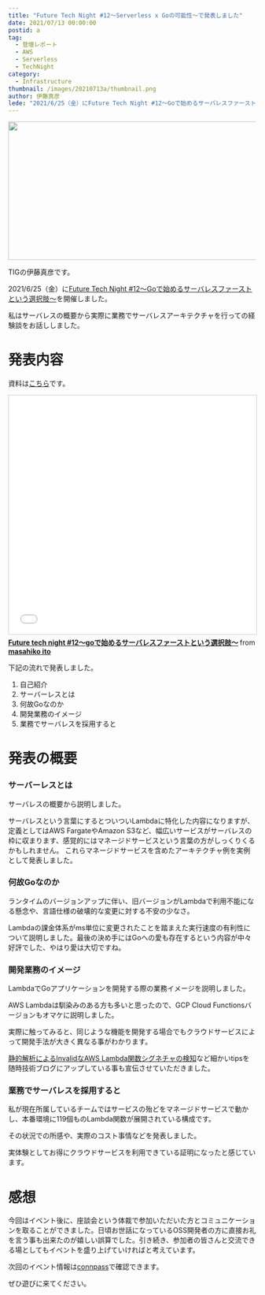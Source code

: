 ```yaml
---
title: "Future Tech Night #12～Serverless x Goの可能性～で発表しました"
date: 2021/07/13 00:00:00
postid: a
tag:
  - 登壇レポート
  - AWS
  - Serverless
  - TechNight
category:
  - Infrastructure
thumbnail: /images/20210713a/thumbnail.png
author: 伊藤真彦
lede: "2021/6/25（金）にFuture Tech Night #12～Goで始めるサーバレスファーストという選択肢～を開催しました。私はサーバレスの概要から実際に業務でサーバレスアーキテクチャを行っての経験談をお話ししました。"
---
```

<img src="/images/20210713a/top.png" alt="" width="600" height="281" loading="lazy">

TIGの伊藤真彦です。

2021/6/25（金）に[Future Tech Night #12～Goで始めるサーバレスファーストという選択肢～](https://future.connpass.com/event/216081/)を開催しました。

私はサーバレスの概要から実際に業務でサーバレスアーキテクチャを行っての経験談をお話ししました。

# 発表内容

資料は[こちら](https://www.slideshare.net/ssuserebd24d1/future-tech-night-12go)です。

<iframe src="//www.slideshare.net/slideshow/embed_code/key/4cJRNedlyqb6RY" width="595" height="485" frameborder="0" marginwidth="0" marginheight="0" scrolling="no" style="border:1px solid #CCC; border-width:1px; margin-bottom:5px; max-width: 100%;" allowfullscreen> </iframe> <div style="margin-bottom:5px"> <strong> <a href="//www.slideshare.net/ssuserebd24d1/future-tech-night-12go" title="Future tech night #12～goで始めるサーバレスファーストという選択肢～" target="_blank">Future tech night #12～goで始めるサーバレスファーストという選択肢～</a> </strong> from <strong><a href="https://www.slideshare.net/ssuserebd24d1" target="_blank">masahiko ito</a></strong> </div>

下記の流れで発表しました。

1. 自己紹介
2. サーバーレスとは
3. 何故Goなのか
4. 開発業務のイメージ
5. 業務でサーバレスを採用すると

# 発表の概要

### サーバーレスとは

サーバレスの概要から説明しました。

サーバレスという言葉にするとついついLambdaに特化した内容になりますが、定義としてはAWS FargateやAmazon S3など、幅広いサービスがサーバレスの枠に収まります、感覚的にはマネージドサービスという言葉の方がしっくりくるかもしれません。
これらマネージドサービスを含めたアーキテクチャ例を実例として発表しました。

### 何故Goなのか

ランタイムのバージョンアップに伴い、旧バージョンがLambdaで利用不能になる懸念や、言語仕様の破壊的な変更に対する不安の少なさ。

Lambdaの課金体系がms単位に変更されたことを踏まえた実行速度の有利性について説明しました。最後の決め手にはGoへの愛も存在するという内容が中々好評でした、やはり愛は大切ですね。

### 開発業務のイメージ

LambdaでGoアプリケーションを開発する際の業務イメージを説明しました。

AWS Lambdaは馴染みのある方も多いと思ったので、GCP Cloud Functionsバージョンもオマケに説明しました。

実際に触ってみると、同じような機能を開発する場合でもクラウドサービスによって開発手法が大きく異なる事がわかります。

[静的解析によるInvalidなAWS Lambda関数シグネチャの検知](https://future-architect.github.io/articles/20210603a/)など細かいtipsを随時技術ブログにアップしている事も宣伝させていただきました。

### 業務でサーバレスを採用すると

私が現在所属しているチームではサービスの殆どをマネージドサービスで動かし、本番環境に119個ものLambda関数が展開されている構成です。

その状況での所感や、実際のコスト事情などを発表しました。

実体験としてお得にクラウドサービスを利用できている証明になったと感じています。

# 感想

今回はイベント後に、座談会という体裁で参加いただいた方とコミュニケーションを取ることができました。日頃お世話になっているOSS開発者の方に直接お礼を言う事も出来たのが嬉しい誤算でした。引き続き、参加者の皆さんと交流できる場としてもイベントを盛り上げていければと考えています。

次回のイベント情報は[connpass](https://future.connpass.com/)で確認できます。

ぜひ遊びに来てください。

